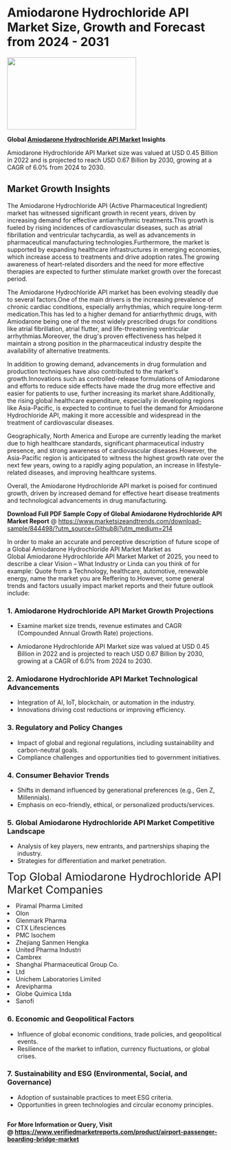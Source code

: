 <H1>Amiodarone Hydrochloride API Market Size, Growth and Forecast from 2024 - 2031</H1><img class="aligncenter size-medium wp-image-584254" src="https://thirdeyenews.in/wp-content/uploads/2024/09/Global-Market-Research-300x168.jpeg" alt="" width="300" height="168" /><p><strong>Global&nbsp;<a href="https://www.marketsizeandtrends.com/download-sample/844498/?utm_source=Github8j?utm_medium=214">Amiodarone Hydrochloride API Market</a> Insights</strong></p><p>Amiodarone Hydrochloride API Market size was valued at USD 0.45 Billion in 2022 and is projected to reach USD 0.67 Billion by 2030, growing at a CAGR of 6.0% from 2024 to 2030.</p><p><h2>Market Growth Insights</h2> <p>The Amiodarone Hydrochloride API (Active Pharmaceutical Ingredient) market has witnessed significant growth in recent years, driven by increasing demand for effective antiarrhythmic treatments.This growth is fueled by rising incidences of cardiovascular diseases, such as atrial fibrillation and ventricular tachycardia, as well as advancements in pharmaceutical manufacturing technologies.Furthermore, the market is supported by expanding healthcare infrastructures in emerging economies, which increase access to treatments and drive adoption rates.The growing awareness of heart-related disorders and the need for more effective therapies are expected to further stimulate market growth over the forecast period.</p> <p>The Amiodarone Hydrochloride API market has been evolving steadily due to several factors.One of the main drivers is the increasing prevalence of chronic cardiac conditions, especially arrhythmias, which require long-term medication.This has led to a higher demand for antiarrhythmic drugs, with Amiodarone being one of the most widely prescribed drugs for conditions like atrial fibrillation, atrial flutter, and life-threatening ventricular arrhythmias.Moreover, the drug's proven effectiveness has helped it maintain a strong position in the pharmaceutical industry despite the availability of alternative treatments.</p> <p>In addition to growing demand, advancements in drug formulation and production techniques have also contributed to the market's growth.Innovations such as controlled-release formulations of Amiodarone and efforts to reduce side effects have made the drug more effective and easier for patients to use, further increasing its market share.Additionally, the rising global healthcare expenditure, especially in developing regions like Asia-Pacific, is expected to continue to fuel the demand for Amiodarone Hydrochloride API, making it more accessible and widespread in the treatment of cardiovascular diseases.</p> <p>Geographically, North America and Europe are currently leading the market due to high healthcare standards, significant pharmaceutical industry presence, and strong awareness of cardiovascular diseases.However, the Asia-Pacific region is anticipated to witness the highest growth rate over the next few years, owing to a rapidly aging population, an increase in lifestyle-related diseases, and improving healthcare systems.</p> <p>Overall, the Amiodarone Hydrochloride API market is poised for continued growth, driven by increased demand for effective heart disease treatments and technological advancements in drug manufacturing.</p> <p><span class=""><strong>Download Full PDF Sample Copy of Global Amiodarone Hydrochloride API Market Report</strong> @ <a href="https://www.marketsizeandtrends.com/download-sample/844498/?utm_source=Github8j?utm_medium=214" target="_blank">https://www.marketsizeandtrends.com/download-sample/844498/?utm_source=Github8j?utm_medium=214</a></span></p><p>In order to make an accurate and perceptive description of future scope of a Global&nbsp;Amiodarone Hydrochloride API Market Market as Global&nbsp;Amiodarone Hydrochloride API Market Market of 2025, you need to describe a clear Vision &ndash; What Industry or Linda can you think of for example: Quote from a Technology, healthcare, automotive, renewable energy, name the market you are Reffering to.However, some general trends and factors usually impact market reports and their future outlook include:</p><h3>1.&nbsp;<strong>Amiodarone Hydrochloride API Market Growth Projections</strong></h3><ul><li>Examine market size trends, revenue estimates and CAGR (Compounded Annual Growth Rate) projections.</li><li><p>Amiodarone Hydrochloride API Market size was valued at USD 0.45 Billion in 2022 and is projected to reach USD 0.67 Billion by 2030, growing at a CAGR of 6.0% from 2024 to 2030.</p></li></ul><h3>2.&nbsp;<strong>Amiodarone Hydrochloride API Market Technological Advancements</strong></h3><ul><li>Integration of AI, IoT, blockchain, or automation in the industry.</li><li>Innovations driving cost reductions or improving efficiency.</li></ul><h3>3.&nbsp;<strong>Regulatory and Policy Changes</strong></h3><ul><li>Impact of global and regional regulations, including sustainability and carbon-neutral goals.</li><li>Compliance challenges and opportunities tied to government initiatives.</li></ul><h3>4.&nbsp;<strong>Consumer Behavior Trends</strong></h3><ul><li>Shifts in demand influenced by generational preferences (e.g., Gen Z, Millennials).</li><li>Emphasis on eco-friendly, ethical, or personalized products/services.</li></ul><h3>5.&nbsp;<strong>Global Amiodarone Hydrochloride API Market Competitive Landscape</strong></h3><ul><li>Analysis of key players, new entrants, and partnerships shaping the industry.</li><li>Strategies for differentiation and market penetration.</li></ul><p data-pm-slice="1 1 []"><span style="color: inherit; font-family: inherit; font-size: 25px;">Top Global Amiodarone Hydrochloride API Market Companies</span></p><div class="" data-test-id=""><p><li>Piramal Pharma Limited</li><li> Olon</li><li> Glenmark Pharma</li><li> CTX Lifesciences</li><li> PMC Isochem</li><li> Zhejiang Sanmen Hengka</li><li> United Pharma Industri</li><li> Cambrex</li><li> Shanghai Pharmaceutical Group Co.</li><li> Ltd</li><li> Unichem Laboratories Limited</li><li> Arevipharma</li><li> Globe Quimica Ltda</li><li> Sanofi</li></p></div><h3>6.&nbsp;<strong>Economic and Geopolitical Factors</strong></h3><ul><li>Influence of global economic conditions, trade policies, and geopolitical events.</li><li>Resilience of the market to inflation, currency fluctuations, or global crises.</li></ul><h3>7.&nbsp;<strong>Sustainability and ESG (Environmental, Social, and Governance)</strong></h3><ul><li>Adoption of sustainable practices to meet ESG criteria.</li><li>Opportunities in green technologies and circular economy principles.</li></ul><h2><strong style="font-size: 14px;">For More Information or Query, Visit @&nbsp;</strong><a style="background-color: #ffffff; font-size: 14px;" href="https://www.marketsizeandtrends.com/report/amiodarone-hydrochloride-api-market/" target="_blank">https://www.verifiedmarketreports.com/product/airport-passenger-boarding-bridge-market</a></h2>